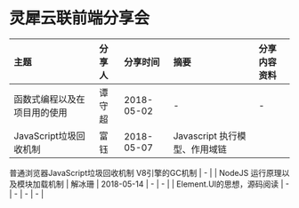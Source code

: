 # 灵犀云联前端分享会
| 主题 | 分享人 | 分享时间 | 摘要 | 分享内容资料 |
| :- | :- | :- | :- | :- |
| 函数式编程以及在项目用的使用 | 谭守超 | 2018-05-02 | - | - |
| JavaScript垃圾回收机制 | 富钰 | 2018-05-07 | Javascript 执行模型、作用域链
普通浏览器JavaScript垃圾回收机制
V8引擎的GC机制 | - |
| NodeJS 运行原理以及模块加载机制 | 解冰珊 | 2018-05-14 | - | - |
| Element.UI的思想，源码阅读 | - | - | - | - |
